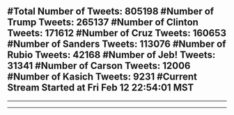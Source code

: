 #Total Number of Tweets: 805198 
#Number of Trump Tweets: 265137
#Number of Clinton Tweets: 171612
#Number of Cruz Tweets: 160653
#Number of Sanders Tweets: 113076
#Number of Rubio Tweets: 42168
#Number of Jeb! Tweets: 31341
#Number of Carson Tweets: 12006
#Number of Kasich Tweets: 9231
#Current Stream Started at Fri Feb 12 22:54:01 MST
---
---
---
